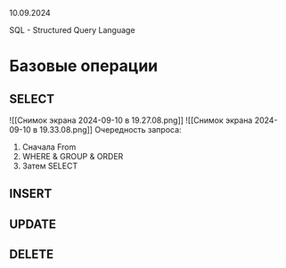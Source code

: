 10.09.2024

SQL - Structured Query Language

# Базовые операции
## SELECT
![[Снимок экрана 2024-09-10 в 19.27.08.png]]
![[Снимок экрана 2024-09-10 в 19.33.08.png]]
Очередность запроса:
1. Сначала From
2. WHERE & GROUP & ORDER
3. Затем SELECT

## INSERT
## UPDATE
## DELETE
